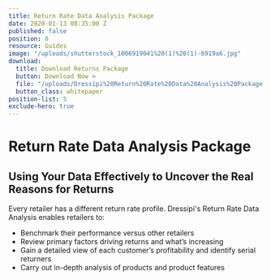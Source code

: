 ```yaml
---
title: Return Rate Data Analysis Package
date: 2020-01-13 08:35:00 Z
published: false
position: 8
resource: Guides
image: "/uploads/shutterstock_1006919041%20(1)%20(1)-6919a6.jpg"
download:
  title: Download Returns Package
  button: Download Now >
  file: "/uploads/Dressipi%20Return%20Rate%20Data%20Analysis%20Package.pdf"
  button_class: whitepaper
position-list: 5
exclude-hero: true
---
```


# Return Rate Data Analysis Package 

## Using Your Data Effectively to Uncover the Real Reasons for Returns

Every retailer has a different return rate profile. Dressipi's Return Rate Data Analysis enables retailers to:

* Benchmark their performance versus other retailers
* Review primary factors driving returns and what’s increasing
* Gain a detailed view of each customer’s profitability and identify serial returners
* Carry out in-depth analysis of products and product features

